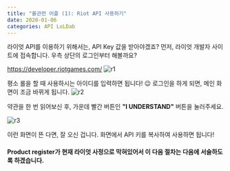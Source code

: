 ```yaml
---
title: "롤관련 어플 (1): Riot API 사용하기"
date: 2020-01-06
categories: API LoLDab
---
```


라이엇 API를 이용하기 위해서는, API Key 값을 받아야겠죠?
먼저, 라이엇 개발자 사이트에 접속합니다. 
우측 상단의 로그인부터 해볼까요?

<https://developer.riotgames.com/>
![r1](https://user-images.githubusercontent.com/43411599/71821108-95a46380-30d4-11ea-8c88-6867384f0fa3.PNG)

평소 롤을 할 때 사용하시는 아이디를 입력하면 됩니다! 😉
로그인을 하게 되면, 메인 화면이 조금 바뀌게 됩니다.
![r2](https://user-images.githubusercontent.com/43411599/71821272-08154380-30d5-11ea-9829-e080230b95f2.PNG)

약관을 한 번 읽어보신 후, 가운데 빨간 버튼인 **"I UNDERSTAND"** 버튼을 눌러주세요.

![r3](https://user-images.githubusercontent.com/43411599/71821689-1748c100-30d6-11ea-8d96-529fe0eea859.PNG)

이런 화면이 뜬 다면, 잘 오신 겁니다.
화면에서 API 키를 복사하여 사용하면 됩니다!

#### Product register가 현재 라이엇 사정으로 막혀있어서 이 다음 절차는 다음에 서술하도록 하겠습니다.
